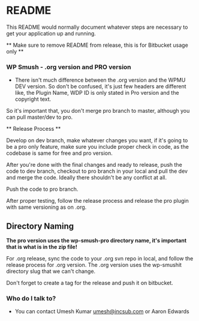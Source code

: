 # README #

This README would normally document whatever steps are necessary to get your application up and running.

** Make sure to remove README from release, this is for Bitbucket usage only **

### WP Smush - .org version and PRO version ###

* There isn't much difference between the .org version and the WPMU DEV version. So don't be confused, it's just few headers are different like, the Plugin Name, WDP ID is only stated in Pro version and the copyright text.

So it's important that, you don't merge pro branch to master, although you can pull master/dev to pro.

** Release Process **

Develop on dev branch, make whatever changes you want, if it's going to be a pro only feature, make sure you include proper check in code, as the codebase is same for free and pro version.

After you're done with the final changes and ready to release, push the code to dev branch, checkout to pro branch in your local and pull the dev and merge the code. Ideally there shouldn't be any conflict at all.

Push the code to pro branch. 

After proper testing, follow the release process and release the pro plugin with same versioning as on .org.
## Directory Naming ##
**The pro version uses the wp-smush-pro directory name, it's important that is what is in the zip file!**

For .org release, sync the code to your .org svn repo in local, and follow the release process for .org version. The .org version uses the wp-smushit directory slug that we can't change.

Don't forget to create a tag for the release and push it on bitbucket.

### Who do I talk to? ###

* You can contact Umesh Kumar <umesh@incsub.com> or Aaron Edwards